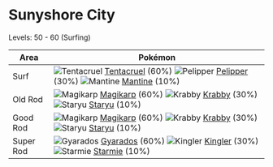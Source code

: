 # Sunyshore City
Levels: 50 - 60 (Surfing)

Area       | Pokémon
---        | ---
Surf       | ![][073]  [Tentacruel] (60%) ![][279]  [Pelipper] (30%) ![][226]  [Mantine] (10%)
Old Rod    | ![][129]  [Magikarp] (60%) ![][098]  [Krabby] (30%) ![][120]  [Staryu] (10%)
Good Rod   | ![][129]  [Magikarp] (60%) ![][098]  [Krabby] (30%) ![][120]  [Staryu] (10%)
Super Rod  | ![][130]  [Gyarados] (60%) ![][099]  [Kingler] (30%) ![][121]  [Starmie] (10%)


[073]: https://raw.githubusercontent.com/PokeAPI/sprites/master/sprites/pokemon/73.png "Tentacruel"
[098]: https://raw.githubusercontent.com/PokeAPI/sprites/master/sprites/pokemon/98.png "Krabby"
[099]: https://raw.githubusercontent.com/PokeAPI/sprites/master/sprites/pokemon/99.png "Kingler"
[120]: https://raw.githubusercontent.com/PokeAPI/sprites/master/sprites/pokemon/120.png "Staryu"
[121]: https://raw.githubusercontent.com/PokeAPI/sprites/master/sprites/pokemon/121.png "Starmie"
[129]: https://raw.githubusercontent.com/PokeAPI/sprites/master/sprites/pokemon/129.png "Magikarp"
[130]: https://raw.githubusercontent.com/PokeAPI/sprites/master/sprites/pokemon/130.png "Gyarados"
[226]: https://raw.githubusercontent.com/PokeAPI/sprites/master/sprites/pokemon/226.png "Mantine"
[279]: https://raw.githubusercontent.com/PokeAPI/sprites/master/sprites/pokemon/279.png "Pelipper"
[Tentacruel]: pokemon_changes/073/
[Krabby]: pokemon_changes/098/
[Kingler]: pokemon_changes/099/
[Staryu]: pokemon_changes/120/
[Starmie]: pokemon_changes/121/
[Magikarp]: pokemon_changes/129/
[Gyarados]: pokemon_changes/130/
[Mantine]: pokemon_changes/226/
[Pelipper]: pokemon_changes/279/
